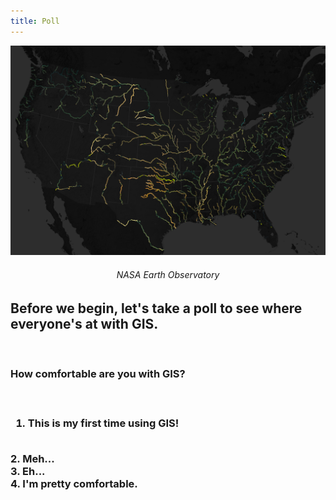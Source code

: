 ```yaml
---
title: Poll
---
```


![alt](/img/rivers_changing_colors.jpg)
<center><h6>NASA Earth Observatory</h6></center>

<h2> Before we begin, let's take a poll to see where everyone's at with GIS. </h2> <br>

<h3> How comfortable are you with GIS? <h3> <br>
  
  1. This is my first time using GIS!
 <br>
  2. Meh...
<br>
  3. Eh...
 <br>
  4. I'm pretty comfortable. 
